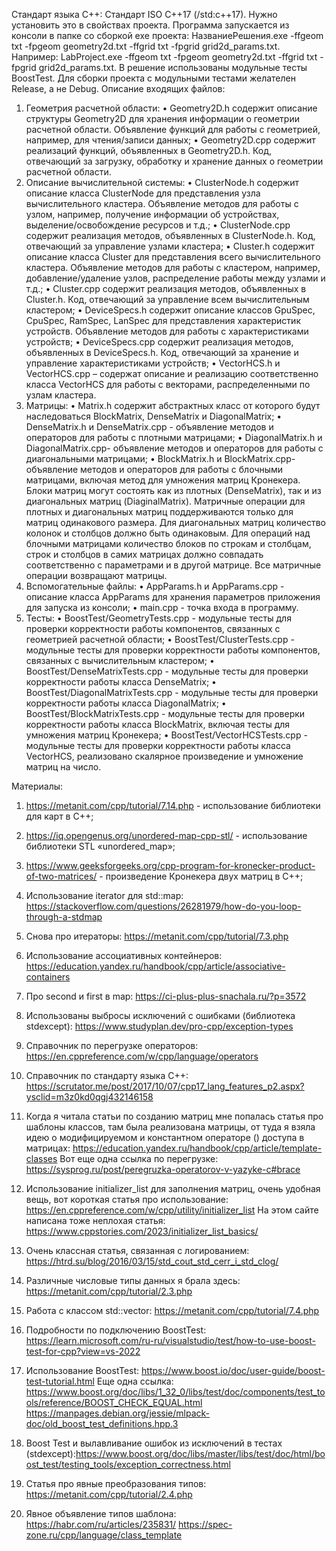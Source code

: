 Стандарт языка С++: Стандарт ISO C++17 (/std:c++17). Нужно установить это в свойствах проекта.
Программа запускается из консоли в папке со сборкой exe проекта: НазваниеРешения.exe -ffgeom txt -fpgeom geometry2d.txt -ffgrid txt -fpgrid grid2d_params.txt. Например: LabProject.exe -ffgeom txt -fpgeom geometry2d.txt -ffgrid txt -fpgrid grid2d_params.txt.
В решение использованы модульные тесты BoostTest. Для сборки проекта с модульными тестами желателен Release, а не Debug.
Описание входящих файлов:
1) Геометрия расчетной области:
•	Geometry2D.h содержит описание структуры Geometry2D для хранения информации о геометрии расчетной области. Объявление функций для работы с геометрией, например, для чтения/записи данных;
•	Geometry2D.cpp содержит реализаций функций, объявленных в Geometry2D.h. Код, отвечающий за загрузку, обработку и хранение данных о геометрии расчетной области.
2) Описание вычислительной системы:
•	ClusterNode.h содержит описание класса ClusterNode для представления узла вычислительного кластера. Объявление методов для работы с узлом, например, получение информации об устройствах, выделение/освобождение ресурсов и т.д.;
•	ClusterNode.cpp содержит реализация методов, объявленных в ClusterNode.h. Код, отвечающий за управление узлами кластера;
•	Cluster.h содержит описание класса Cluster для представления всего вычислительного кластера. Объявление методов для работы с кластером, например, добавление/удаление узлов, распределение работы между узлами и т.д.;
•	Cluster.cpp содержит реализация методов, объявленных в Cluster.h. Код, отвечающий за управление всем вычислительным кластером;
•	DeviceSpecs.h содержит описание классов GpuSpec, CpuSpec, RamSpec, LanSpec для представления характеристик устройств. Объявление методов для работы с характеристиками устройств;
•	DeviceSpecs.cpp содержит реализация методов, объявленных в DeviceSpecs.h. Код, отвечающий за хранение и управление характеристиками устройств;
•	VectorHCS.h и VectorHCS.cpp – содержат описание и реализацию соответственно класса VectorHCS для работы с векторами, распределенными по узлам кластера.
3) Матрицы:
•	Matrix.h содержит абстрактных класс от которого будут наследоваться BlockMatrix, DenseMatrix и DiagonalMatrix;
•	DenseMatrix.h и DenseMatrix.cpp - объявление методов и операторов для работы с плотными матрицами;
•	DiagonalMatrix.h и DiagonalMatrix.cpp- объявление методов и операторов для работы с диагональными матрицами;
•	BlockMatrix.h и BlockMatrix.cpp- объявление методов и операторов для работы с блочными матрицами, включая метод для умножения матриц Кронекера. Блоки матриц могут состоять как из плотных (DenseMatrix), так и из диагональных матриц (DiaginalMatrix).
Матричные операции для плотных и диагональных матриц поддерживаются только для матриц одинакового размера. Для диагональных матриц количество колонок и столбцов должно быть одинаковым. Для операций над блочными матрицами количество блоков по строкам и столбцам, строк и столбцов в самих матрицах должно совпадать соответственно с параметрами и в другой матрице. Все матричные операции возвращают матрицы.
4) Вспомогательные файлы:
•	AppParams.h и AppParams.cpp - описание класса AppParams для хранения параметров приложения для запуска из консоли;
•	main.cpp - точка входа в программу.
5) Тесты:
•	BoostTest/GeometryTests.cpp - модульные тесты для проверки корректности работы компонентов, связанных с геометрией расчетной области;
•	BoostTest/ClusterTests.cpp - модульные тесты для проверки корректности работы компонентов, связанных с вычислительным кластером;
•	BoostTest/DenseMatrixTests.cpp - модульные тесты для проверки корректности работы класса DenseMatrix;
•	BoostTest/DiagonalMatrixTests.cpp - модульные тесты для проверки корректности работы класса DiagonalMatrix;
•	BoostTest/BlockMatrixTests.cpp - модульные тесты для проверки корректности работы класса BlockMatrix, включая тесты для умножения матриц Кронекера;
•	BoostTest/VectorHCSTests.cpp  - модульные тесты для проверки корректности работы класса VectorHCS, реализовано скалярное произведение и умножение матриц на число.

Материалы:
1)	https://metanit.com/cpp/tutorial/7.14.php - использование библиотеки для карт в С++;
2)	https://iq.opengenus.org/unordered-map-cpp-stl/ - использование библиотеки STL «unordered_map»;
3)	https://www.geeksforgeeks.org/cpp-program-for-kronecker-product-of-two-matrices/ - произведение Кронекера двух матриц в C++;
4)	Использование iterator для std::map: https://stackoverflow.com/questions/26281979/how-do-you-loop-through-a-stdmap
5)	Снова про итераторы: https://metanit.com/cpp/tutorial/7.3.php
6)	Использование ассоциативных контейнеров: https://education.yandex.ru/handbook/cpp/article/associative-containers
7)	Про second и first в map: https://ci-plus-plus-snachala.ru/?p=3572 
8)	Использованы выбросы исключений с ошибками (библиотека stdexcept): https://www.studyplan.dev/pro-cpp/exception-types 
9)	Справочник по перегрузке операторов: https://en.cppreference.com/w/cpp/language/operators 
10)	Справочник по стандарту языка С++: https://scrutator.me/post/2017/10/07/cpp17_lang_features_p2.aspx?ysclid=m3z0kd0qgj432146158 
11)	Когда я читала статьи по созданию матриц мне попалась статья про шаблоны классов, там была реализована матрицы, от туда я взяла идею о модифицируемом и константном операторе () доступа в матрицах: https://education.yandex.ru/handbook/cpp/article/template-classes 
Вот еще одна ссылка по перегрузке: https://sysprog.ru/post/peregruzka-operatorov-v-yazyke-c#brace

12)	Использование initializer_list для заполнения матриц, очень удобная вещь, вот короткая статья про использование: https://en.cppreference.com/w/cpp/utility/initializer_list 
На этом сайте написана тоже неплохая статья: https://www.cppstories.com/2023/initializer_list_basics/ 
13)	Очень классная статья, связанная с логированием: https://htrd.su/blog/2016/03/15/std_cout_std_cerr_i_std_clog/
14)	Различные числовые типы данных я брала здесь: https://metanit.com/cpp/tutorial/2.3.php 
15)	Работа с классом std::vector: https://metanit.com/cpp/tutorial/7.4.php 
16)	Подробности  по подключению BoostTest: https://learn.microsoft.com/ru-ru/visualstudio/test/how-to-use-boost-test-for-cpp?view=vs-2022
17)	Использование BoostTest: https://www.boost.io/doc/user-guide/boost-test-tutorial.html
Еще одна ссылка: https://www.boost.org/doc/libs/1_32_0/libs/test/doc/components/test_tools/reference/BOOST_CHECK_EQUAL.html 
https://manpages.debian.org/jessie/mlpack-doc/old_boost_test_definitions.hpp.3 
18)	Boost Test и вылавливание ошибок из исключений в тестах (stdexcept):https://www.boost.org/doc/libs/master/libs/test/doc/html/boost_test/testing_tools/exception_correctness.html
19)	Статья про явные преобразования типов: https://metanit.com/cpp/tutorial/2.4.php 
20)	Явное объявление типов шаблона: https://habr.com/ru/articles/235831/ 
https://spec-zone.ru/cpp/language/class_template 

